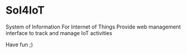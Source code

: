 # SoI4IoT
System of Information For Internet of Things
Provide web management interface to track and manage IoT activities

Have fun ;)

